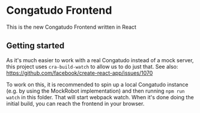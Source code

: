 # Congatudo Frontend

This is the new Congatudo Frontend written in React

## Getting started

As it's much easier to work with a real Congatudo instead of a mock server, this project uses `cra-build-watch` to allow
us to do just that. See also: https://github.com/facebook/create-react-app/issues/1070

To work on this, it is recommended to spin up a local Congatudo instance (e.g. by using the MockRobot implementation)
and then running `npm run watch` in this folder.
That will start webpack watch. When it's done doing the initial build, you can reach the frontend in your browser.
